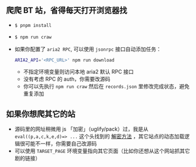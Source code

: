## 爬爬 BT 站，省得每天打开浏览器找

- ```bash
  $ pnpm install
  ```
- ```bash
  $ npm run craw
  ```
- 如果你配置了 `aria2 RPC`, 可以使用 `jsonrpc` 接口自动添加任务： 
  ```bash
  ARIA2_API='<RPC_URL>' npm run download
  ```
  - 不指定环境变量则访问本地 aria2 默认 RPC 接口
  - 没有考虑 RPC 的 auth，你需要改源码
  - 你可以先执行 `npm run craw` 然后在 `records.json` 里修改完成状态，避免重复添加

## 如果你想爬其它的站
- 源码里的网址稍微用 js 「加密」（uglify/pack）过，我是从`eval((p,a,c,k,e,d)=> ...` 这个头找到的 [解密方法](https://dean.edwards.name/unpacker/) ，其它站点的动态加载逻辑很可能不一样，你需要自己改源码
- 可以使用 `TARGET_PAGE` 环境变量指向其它页面（比如你还想从这个网站抓其它剧的链接）
